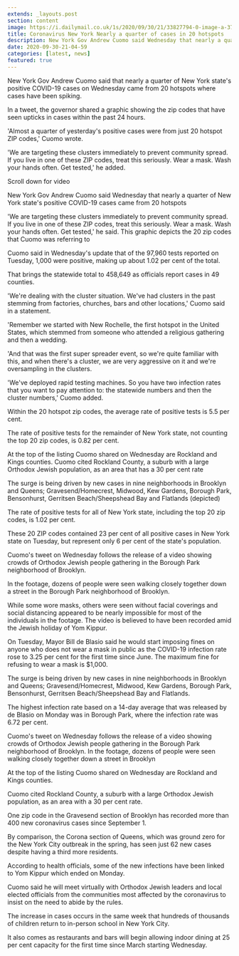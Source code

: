 ```yaml
---
extends: _layouts.post
section: content
image: https://i.dailymail.co.uk/1s/2020/09/30/21/33827794-0-image-a-37_1601496114089.jpg 
title: Coronavirus New York Nearly a quarter of cases in 20 hotspots 
description: New York Gov Andrew Cuomo said Wednesday that nearly a quarter of New York states positive COVID-19 cases came from 20 hotspots. 
date: 2020-09-30-21-04-59 
categories: [latest, news] 
featured: true 
--- 
```

New York Gov Andrew Cuomo said that nearly a quarter of New York state's positive COVID-19 cases on Wednesday came from 20 hotspots where cases have been spiking.

In a tweet, the governor shared a graphic showing the zip codes that have seen upticks in cases within the past 24 hours. 

'Almost a quarter of yesterday's positive cases were from just 20 hotspot ZIP codes,' Cuomo wrote. 

'We are targeting these clusters immediately to prevent community spread. If you live in one of these ZIP codes, treat this seriously. Wear a mask. Wash your hands often. Get tested,' he added. 

Scroll down for video  

New York Gov Andrew Cuomo said Wednesday that nearly a quarter of New York state's positive COVID-19 cases came from 20 hotspots 

'We are targeting these clusters immediately to prevent community spread. If you live in one of these ZIP codes, treat this seriously. Wear a mask. Wash your hands often. Get tested,' he said. This graphic depicts the 20 zip codes that Cuomo was referring to

Cuomo said in Wednesday's update that of the 97,960 tests reported on Tuesday, 1,000 were positive, making up about 1.02 per cent of the total. 

That brings the statewide total to 458,649 as officials report cases in 49 counties.

'We're dealing with the cluster situation. We've had clusters in the past stemming from factories, churches, bars and other locations,' Cuomo said in a statement. 

'Remember we started with New Rochelle, the first hotspot in the United States, which stemmed from someone who attended a religious gathering and then a wedding. 

'And that was the first super spreader event, so we're quite familiar with this, and when there's a cluster, we are very aggressive on it and we're oversampling in the clusters.

'We've deployed rapid testing machines. So you have two infection rates that you want to pay attention to: the statewide numbers and then the cluster numbers,' Cuomo added. 

Within the 20 hotspot zip codes, the average rate of positive tests is 5.5 per cent. 

The rate of positive tests for the remainder of New York state, not counting the top 20 zip codes, is 0.82 per cent. 

At the top of the listing Cuomo shared on Wednesday are Rockland and Kings counties. Cuomo cited Rockland County, a suburb with a large Orthodox Jewish population, as an area that has a 30 per cent rate

The surge is being driven by new cases in nine neighborhoods in Brooklyn and Queens; Gravesend/Homecrest, Midwood, Kew Gardens, Borough Park, Bensonhurst, Gerritsen Beach/Sheepshead Bay and Flatlands (depicted)

The rate of positive tests for all of New York state, including the top 20 zip codes, is 1.02 per cent. 

These 20 ZIP codes contained 23 per cent of all positive cases in New York state on Tuesday, but represent only 6 per cent of the state's population. 

Cuomo's tweet on Wednesday follows the release of a video showing crowds of Orthodox Jewish people gathering in the Borough Park neighborhood of Brooklyn. 

In the footage, dozens of people were seen walking closely together down a street in the Borough Park neighborhood of Brooklyn.

While some wore masks, others were seen without facial coverings and social distancing appeared to be nearly impossible for most of the individuals in the footage. The video is believed to have been recorded amid the Jewish holiday of Yom Kippur.

On Tuesday, Mayor Bill de Blasio said he would start imposing fines on anyone who does not wear a mask in public as the COVID-19 infection rate rose to 3.25 per cent for the first time since June. The maximum fine for refusing to wear a mask is $1,000.

The surge is being driven by new cases in nine neighborhoods in Brooklyn and Queens; Gravesend/Homecrest, Midwood, Kew Gardens, Borough Park, Bensonhurst, Gerritsen Beach/Sheepshead Bay and Flatlands. 

The highest infection rate based on a 14-day average that was released by de Blasio on Monday was in Borough Park, where the infection rate was 6.72 per cent. 

Cuomo's tweet on Wednesday follows the release of a video showing crowds of Orthodox Jewish people gathering in the Borough Park neighborhood of Brooklyn. In the footage, dozens of people were seen walking closely together down a street in Brooklyn 

At the top of the listing Cuomo shared on Wednesday are Rockland and Kings counties. 

Cuomo cited Rockland County, a suburb with a large Orthodox Jewish population, as an area with a 30 per cent rate.

One zip code in the Gravesend section of Brooklyn has recorded more than 400 new coronavirus cases since September 1. 

By comparison, the Corona section of Queens, which was ground zero for the New York City outbreak in the spring, has seen just 62 new cases despite having a third more residents.

According to health officials, some of the new infections have been linked to Yom Kippur which ended on Monday.

Cuomo said he will meet virtually with Orthodox Jewish leaders and local elected officials from the communities most affected by the coronavirus to insist on the need to abide by the rules.

The increase in cases occurs in the same week that hundreds of thousands of children return to in-person school in New York City.

It also comes as restaurants and bars will begin allowing indoor dining at 25 per cent capacity for the first time since March starting Wednesday.

